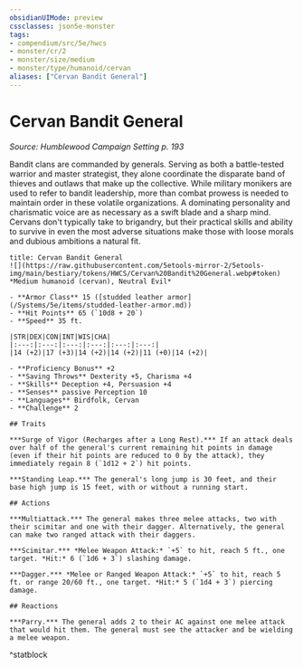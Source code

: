 ```yaml
---
obsidianUIMode: preview
cssclasses: json5e-monster
tags:
- compendium/src/5e/hwcs
- monster/cr/2
- monster/size/medium
- monster/type/humanoid/cervan
aliases: ["Cervan Bandit General"]
---
```

# Cervan Bandit General
*Source: Humblewood Campaign Setting p. 193*  

Bandit clans are commanded by generals. Serving as both a battle-tested warrior and master strategist, they alone coordinate the disparate band of thieves and outlaws that make up the collective. While military monikers are used to refer to bandit leadership, more than combat prowess is needed to maintain order in these volatile organizations. A dominating personality and charismatic voice are as necessary as a swift blade and a sharp mind. Cervans don't typically take to brigandry, but their practical skills and ability to survive in even the most adverse situations make those with loose morals and dubious ambitions a natural fit.

```ad-statblock
title: Cervan Bandit General
![](https://raw.githubusercontent.com/5etools-mirror-2/5etools-img/main/bestiary/tokens/HWCS/Cervan%20Bandit%20General.webp#token)
*Medium humanoid (cervan), Neutral Evil*

- **Armor Class** 15 ([studded leather armor](/Systems/5e/items/studded-leather-armor.md))
- **Hit Points** 65 (`10d8 + 20`)
- **Speed** 35 ft.

|STR|DEX|CON|INT|WIS|CHA|
|:---:|:---:|:---:|:---:|:---:|:---:|
|14 (+2)|17 (+3)|14 (+2)|14 (+2)|11 (+0)|14 (+2)|

- **Proficiency Bonus** +2
- **Saving Throws** Dexterity +5, Charisma +4
- **Skills** Deception +4, Persuasion +4
- **Senses** passive Perception 10
- **Languages** Birdfolk, Cervan
- **Challenge** 2

## Traits

***Surge of Vigor (Recharges after a Long Rest).*** If an attack deals over half of the general's current remaining hit points in damage (even if their hit points are reduced to 0 by the attack), they immediately regain 8 (`1d12 + 2`) hit points.

***Standing Leap.*** The general's long jump is 30 feet, and their base high jump is 15 feet, with or without a running start.

## Actions

***Multiattack.*** The general makes three melee attacks, two with their scimitar and one with their dagger. Alternatively, the general can make two ranged attack with their daggers.

***Scimitar.*** *Melee Weapon Attack:* `+5` to hit, reach 5 ft., one target. *Hit:* 6 (`1d6 + 3`) slashing damage.

***Dagger.*** *Melee or Ranged Weapon Attack:* `+5` to hit, reach 5 ft. or range 20/60 ft., one target. *Hit:* 5 (`1d4 + 3`) piercing damage.

## Reactions

***Parry.*** The general adds 2 to their AC against one melee attack that would hit them. The general must see the attacker and be wielding a melee weapon.
```
^statblock
